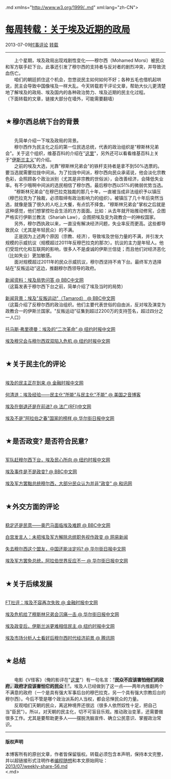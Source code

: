 <!DOCTYPE.md>
.md xmlns="http://www.w3.org/1999/..md" xml:lang="zh-CN">
<head>
<meta http-equiv="Content-Type" content="text.md; charset=utf-8" />
<meta name="generator" content="Python script by program.think@gmail.com" />
<meta name="provider" content="program-think.blogspot.com" />
<link type="text/css" rel="stylesheet" href="../../css/program-think.css" />
<title>每周转载：关于埃及近期的政局 - 编程随想的博客</title>
</head>
<body>
<div id="main" style="width:100%;">
<h1><a href="../../index.md" title="回到首页">每周转载：关于埃及近期的政局</a></h1>
<div class="post-info"><span class="date-header">2013-07-09</span><a href="../../tags/E697B6E4BA8BE8AF84E8AEBA.md" class="tag">时事评论</a> <a href="../../tags/E8BDACE8BDBD.md" class="tag">转载</a> </div>
<hr>
<div class="post">
&#12288;&#12288;上个星期，埃及政局出现戏剧性变化——穆尔西（Mohamed Morsi）被民众和军方联手赶下台。此事还引发了穆尔西的支持者与反对者的剧烈冲突，并导致流血伤亡。<br />&#12288;&#12288;咱们的朝廷抓住这个机会，忽悠说民主如何如何不好；各种五毛也借机起哄说，民主会导致中国像埃及一样大乱。今天转载若干评论文章，帮助大伙儿更清楚地了解埃及的政局、埃及国内的各种政治势力、埃及近期的民主化过程。<a name='more'></a><!--program-think--><br />（下面转载的文章，链接大部分在墙外，可能需要翻墙）<br /><br /><h2>★穆尔西总统下台的背景</h2><br />&#12288;&#12288;先简单介绍一下埃及政局的背景。<br />&#12288;&#12288;穆尔西作为民主化之后的第一位民选总统，代表的政治组织是"穆斯林兄弟会"。关于这个组织，维基百科的介绍在"<a href="https://zh.wikipedia.org/wiki/%E7%A9%86%E6%96%AF%E6%9E%97%E5%85%84%E5%BC%9F%E6%9C%83" target="_blank" rel="nofollow">这里</a>"，另外还可以看看维基百科上关于"<a href="https://zh.wikipedia.org/wiki/%E4%BC%8A%E6%96%AF%E5%85%B0%E4%B8%BB%E4%B9%89" target="_blank" rel="nofollow">伊斯兰主义</a>"的介绍。<br />&#12288;&#12288;之前的埃及大选，光靠"穆斯林兄弟会"的铁杆支持者是拿不到50%选票的。要当选就需要拉拢中间派。为了拉拢中间派，穆尔西向民众承诺说，他会淡化宗教色彩，会照顾各个政治派别（尤其是非宗教的世俗派），会改善经济，会降低失业率。有不少哦啊中间派的选民相信了穆尔西。最后穆尔西以51%的微弱优势当选。<br />&#12288;&#12288;"穆斯林兄弟会"在穆巴拉克独裁的那几十年，一直被当成非法组织予以镇压（穆巴拉克为了独裁，必须取缔有政治影响力的组织）。被镇压了几十年后突然当选，就像是饿了很久的人吃上大餐，有点饥不择食。"穆斯林兄弟会"掌权之后就是这种感觉，他们想掌控社会生活的方方面面。比如：从去年就开始推动修宪，企图严格实行伊斯兰教法（Shariah Law），企图把埃及变为政教合一的神权国家。<br />&#12288;&#12288;另外，穆尔西执政以来，一直没有解决经济问题，失业率反而更高。这些都导致民众（尤其是年轻民众）的不满。<br />&#12288;&#12288;正是因为上述两个原因（宗教、经济），导致埃及世俗力量的不满，并引发大规模的示威抗议（规模超过2011年反穆巴拉克的那次）。抗议的主力是年轻人。他们受现代化和互联网的影响，很多人不是虔诚的伊斯兰信徒；而且他们对经济恶化（比如失业）更加敏感。<br />&#12288;&#12288;面对规模超过2011年的民众示威抗议，穆尔西坚持不肯下台。最终军方选择站在"反叛运动"这边，推翻穆尔西领导的政府。<br /><br /><a href="http://www.bbc.co.uk/zhongwen/simp/world/2013/07/130702_egypt_q_a...md" target="_blank" rel="nofollow">新闻资料：埃及局势问答 @ BBC中文网</a><br />（这篇发表于穆尔西下台之前，简单介绍了埃及当时的局势）<br /><br /><a href="http://www.bbc.co.uk/zhongwen/simp/world/2013/07/130702_tamarud...md" target="_blank" rel="nofollow">新闻背景：埃及"反叛运动"（Tamarod） @ BBC中文网</a><br />（这篇介绍了反穆尔西的政治组织。他们主要代表世俗的自由派，反对埃及演变为政教合一的伊斯兰国家。"反叛运动"征集到超过2200万的支持签名，超过四分之一人口）<br /><br /><a href="http://cn.nytimes.com/opinion/20130706/c06friedman/" target="_blank" rel="nofollow">托马斯·弗里德曼：埃及的“二次革命” @ 纽约时报中文网</a><br /><br /><a href="http://cn.nytimes.com/world/20130703/c03brotherhood/" target="_blank" rel="nofollow">埃及穆兄会与穆尔西双双陷入危机 @ 纽约时报中文网</a><br /><br /><h2>★关于民主化的评论</h2><br /><a href="http://www.ftchinese.com/story/001051292" target="_blank" rel="nofollow">埃及的民主正在到来 @ 金融时报中文网</a><br /><br /><a href="http://voachineseblog.com/heqinglian/2013/07/egypt-experience/" target="_blank" rel="nofollow">何清涟：埃及经验——民主化"所能"与民主化"不能" @ 美国之音博客</a><br /><br /><a href="http://www.chinese.rfi.fr/%E6%94%BF%E6%B2%BB/20130705-%E5%9F%83%E5%8F%8A%E5%9C%A8%E5%80%92%E9%80%80%E8%BF%98%E6%98%AF%E5%9C%A8%E5%89%8D%E8%BF%9B%EF%BC%9F" target="_blank" rel="nofollow">埃及在倒退还是在前进? @ 法广(RFI)中文网</a><br /><br /><a href="http://cn.wsj.com/gb/20130704/baf111445.asp" target="_blank" rel="nofollow">埃及不是"阿拉伯之春"国家的榜样 @ 华尔街日报中文网</a><br /><br /><h2>★是否政变? 是否符合民意?</h2><br /><a href="http://cn.nytimes.com/world/20130705/c05street/" target="_blank" rel="nofollow">军队赶穆尔西下台，埃及民心所向 @ 纽约时报中文网</a><br /><br /><a href="http://www.bbc.co.uk/zhongwen/simp/world/2013/07/130704_egypt_coup...md" target="_blank" rel="nofollow">埃及事件是不是政变? @ BBC中文网</a><br /><br /><a href="http://forex.hexun.com/2013-07-08/155899234..md" target="_blank" rel="nofollow">埃及军方罢黜总统穆尔西，大部分民众认为并非"政变" @ 和讯网</a><br /><br /><h2>★外交方面的评论</h2><br /><a href="http://www.bbc.co.uk/zhongwen/simp/indepth/2013/07/130703_obama_egypt...md" target="_blank" rel="nofollow">稳定还是民意——奥巴马面临埃及难题 @ BBC中文网</a><br /><br /><a href="http://news.163.com/13/0709/09/93B60AG50001121M..md" target="_blank" rel="nofollow">白宫发言人：未把埃及军方解除总统职务视作政变 @ 网易新闻</a><br /><br /><a href="http://cn.wsj.com/gb/20130708/rlw174847.asp" target="_blank" rel="nofollow">失去穆尔西这个盟友，中国还能淡定吗? @ 华尔街日报中文网</a><br /><br /><a href="http://cn.wsj.com/gb/20130704/baf134255.asp" target="_blank" rel="nofollow">埃及军方罢免总统，阿拉伯世界反应不一 @ 华尔街日报中文网</a><br /><br /><h2>★关于后续发展</h2><br /><a href="http://www.ftchinese.com/story/001051284" target="_blank" rel="nofollow">FT社评：埃及不容再次失败 @ 金融时报中文网</a><br /><br /><a href="http://cn.wsj.com/gb/20130704/baf105933.asp" target="_blank" rel="nofollow">埃及危机给了穆斯林兄弟会沉痛一击 @ 华尔街日报中文网</a><br /><br /><a href="http://cn.nytimes.com/world/20130708/c08islamists/" target="_blank" rel="nofollow">埃及政变后，伊斯兰派更难相信民主 @ 纽约时报中文网</a><br /><br /><a href="http://finance.qq.com/a/20130706/001530.htm" target="_blank" rel="nofollow">埃及市场分析人士看好后穆尔西时代经济前景 @ 腾讯网</a><br /><br /><h2>★总结</h2><br />&#12288;&#12288;电影《V怪客》（俺的影评在"<a href="../../2011/11/film-v-for-vendetta.md">这里</a>"）有一句名言：<q style="background-color:#DDD;"><b>民众不应该害怕他们的政府，政府才应该害怕它的民众！</b></q>。埃及人已经做到了这一点——两年内推翻两个不满意的政府（一个是具有强大军事后台的穆巴拉克，另一个具有强大宗教后台的穆尔西）。今后不管是哪个政治派系的人当权，都会忌惮民众的力量。<br />&#12288;&#12288;反观咱们天朝的民众，离这种境界还很远（很多人依然奴性十足，把自己当"臣民"）。所以，对天朝的民主化，切不可盲目乐观。推动政治变革，还需要做很多工作。尤其是要帮助更多人——摆脱洗脑宣传、确立公民意识、掌握政治常识。<div class="blogger-post-footer">
</div>
<hr>
<div class="copyright">
<h4>版权声明</h4>
本博客所有的原创文章，作者皆保留版权。转载必须包含本声明，保持本文完整，并以超链接形式注明作者<a href="mailto:program.think@gmail.com">编程随想</a>和本文原始网址：<br>
<a href="2013/07/weekly-share-56.md">2013/07/weekly-share-56.md</a>
</div>
</div>
</body>
<.md>
